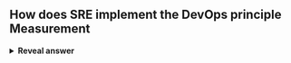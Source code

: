 ## How does SRE implement the DevOps principle Measurement
<details>
<summary><b>Reveal answer</b></summary>
- Use small number of metrics based on intuation, experience, and understanding of customer<br>- Monitor these metrics obsessively<br>
</details>

